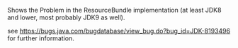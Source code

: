 Shows the Problem in the ResourceBundle implementation (at least JDK8 and lower, most probably JDK9 as well).

see https://bugs.java.com/bugdatabase/view_bug.do?bug_id=JDK-8193496 for further information.